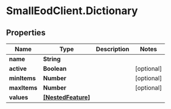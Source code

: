 # SmallEodClient.Dictionary

## Properties

Name | Type | Description | Notes
------------ | ------------- | ------------- | -------------
**name** | **String** |  | 
**active** | **Boolean** |  | [optional] 
**minItems** | **Number** |  | [optional] 
**maxItems** | **Number** |  | [optional] 
**values** | [**[NestedFeature]**](NestedFeature.md) |  | 


